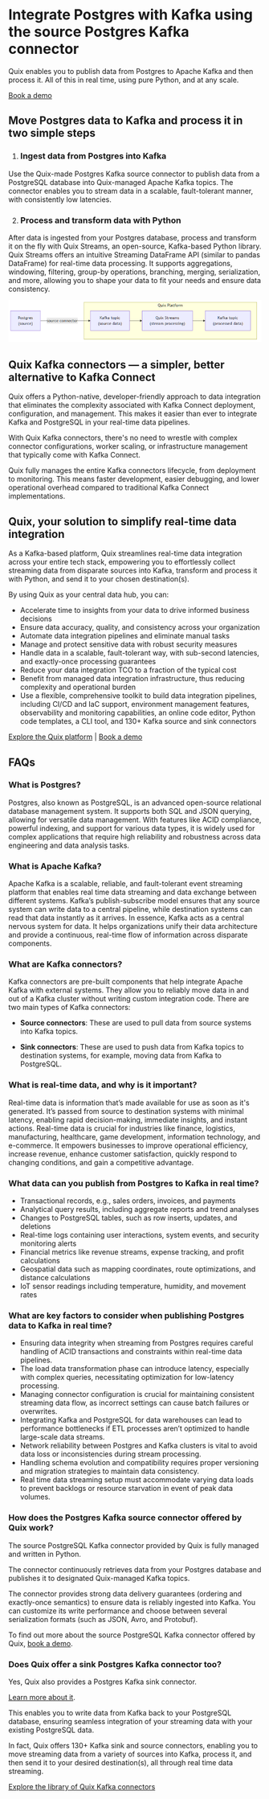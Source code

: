 <!--- BEGIN MARKDOWN --->
# Integrate Postgres with Kafka using the source Postgres Kafka connector

Quix enables you to publish data from Postgres to Apache Kafka and then process it. All of this in real time, using pure Python, and at any scale.

[Book a demo](https://share.hsforms.com/1iW0TmZzKQMChk0lxd_tGiw4yjw2)

## Move Postgres data to Kafka and process it in two simple steps

1. ### Ingest data from Postgres into Kafka

Use the Quix-made Postgres Kafka source connector to publish data from a PostgreSQL database into Quix-managed Apache Kafka topics. The connector enables you to stream data in a scalable, fault-tolerant manner, with consistently low latencies.

2. ### Process and transform data with Python

After data is ingested from your Postgres database, process and transform it on the fly with Quix Streams, an open-source, Kafka-based Python library. Quix Streams offers an intuitive Streaming DataFrame API (similar to pandas DataFrame) for real-time data processing. It supports aggregations, windowing, filtering, group-by operations, branching, merging, serialization, and more, allowing you to shape your data to fit your needs and ensure data consistency.

![Diagram](images/Postgres-source_diagram_1.png)

## Quix Kafka connectors — a simpler, better alternative to Kafka Connect

Quix offers a Python-native, developer-friendly approach to data integration that eliminates the complexity associated with Kafka Connect deployment, configuration, and management. This makes it easier than ever to integrate Kafka and PostgreSQL in your real-time data pipelines.

With Quix Kafka connectors, there's no need to wrestle with complex connector configurations, worker scaling, or infrastructure management that typically come with Kafka Connect.

Quix fully manages the entire Kafka connectors lifecycle, from deployment to monitoring. This means faster development, easier debugging, and lower operational overhead compared to traditional Kafka Connect implementations.

## Quix, your solution to simplify real-time data integration

As a Kafka-based platform, Quix streamlines real-time data integration across your entire tech stack, empowering you to effortlessly collect streaming data from disparate sources into Kafka, transform and process it with Python, and send it to your chosen destination(s).

By using Quix as your central data hub, you can:

* Accelerate time to insights from your data to drive informed business decisions  
* Ensure data accuracy, quality, and consistency across your organization  
* Automate data integration pipelines and eliminate manual tasks  
* Manage and protect sensitive data with robust security measures  
* Handle data in a scalable, fault-tolerant way, with sub-second latencies, and exactly-once processing guarantees  
* Reduce your data integration TCO to a fraction of the typical cost  
* Benefit from managed data integration infrastructure, thus reducing complexity and operational burden  
* Use a flexible, comprehensive toolkit to build data integration pipelines, including CI/CD and IaC support, environment management features, observability and monitoring capabilities, an online code editor, Python code templates, a CLI tool, and 130+ Kafka source and sink connectors

[Explore the Quix platform](https://portal.demo.quix.io/?workspace=demo-iotphonedemo-prod) | [Book a demo](https://share.hsforms.com/1iW0TmZzKQMChk0lxd_tGiw4yjw2)

## FAQs

### What is Postgres?

Postgres, also known as PostgreSQL, is an advanced open-source relational database management system. It supports both SQL and JSON querying, allowing for versatile data management. With features like ACID compliance, powerful indexing, and support for various data types, it is widely used for complex applications that require high reliability and robustness across data engineering and data analysis tasks.

### What is Apache Kafka?

Apache Kafka is a scalable, reliable, and fault-tolerant event streaming platform that enables real time data streaming and data exchange between different systems. Kafka’s publish-subscribe model ensures that any source system can write data to a central pipeline, while destination systems can read that data instantly as it arrives. In essence, Kafka acts as a central nervous system for data. It helps organizations unify their data architecture and provide a continuous, real-time flow of information across disparate components.

### What are Kafka connectors?

Kafka connectors are pre-built components that help integrate Apache Kafka with external systems. They allow you to reliably move data in and out of a Kafka cluster without writing custom integration code. There are two main types of Kafka connectors:

* **Source connectors**: These are used to pull data from source systems into Kafka topics.

* **Sink connectors**: These are used to push data from Kafka topics to destination systems, for example, moving data from Kafka to PostgreSQL.

### What is real-time data, and why is it important?

Real-time data is information that’s made available for use as soon as it's generated. It’s passed from source to destination systems with minimal latency, enabling rapid decision-making, immediate insights, and instant actions. Real-time data is crucial for industries like finance, logistics, manufacturing, healthcare, game development, information technology, and e-commerce. It empowers businesses to improve operational efficiency, increase revenue, enhance customer satisfaction, quickly respond to changing conditions, and gain a competitive advantage.

### What data can you publish from Postgres to Kafka in real time?

* Transactional records, e.g., sales orders, invoices, and payments  
* Analytical query results, including aggregate reports and trend analyses  
* Changes to PostgreSQL tables, such as row inserts, updates, and deletions  
* Real-time logs containing user interactions, system events, and security monitoring alerts  
* Financial metrics like revenue streams, expense tracking, and profit calculations  
* Geospatial data such as mapping coordinates, route optimizations, and distance calculations  
* IoT sensor readings including temperature, humidity, and movement rates

### What are key factors to consider when publishing Postgres data to Kafka in real time?

* Ensuring data integrity when streaming from Postgres requires careful handling of ACID transactions and constraints within real-time data pipelines.  
* The load data transformation phase can introduce latency, especially with complex queries, necessitating optimization for low-latency processing.  
* Managing connector configuration is crucial for maintaining consistent streaming data flow, as incorrect settings can cause batch failures or overwrites.  
* Integrating Kafka and PostgreSQL for data warehouses can lead to performance bottlenecks if ETL processes aren’t optimized to handle large-scale data streams.  
* Network reliability between Postgres and Kafka clusters is vital to avoid data loss or inconsistencies during stream processing.  
* Handling schema evolution and compatibility requires proper versioning and migration strategies to maintain data consistency.  
* Real time data streaming setup must accommodate varying data loads to prevent backlogs or resource starvation in event of peak data volumes.

### How does the Postgres Kafka source connector offered by Quix work?

The source PostgreSQL Kafka connector provided by Quix is fully managed and written in Python.

The connector continuously retrieves data from your Postgres database and publishes it to designated Quix-managed Kafka topics.

The connector provides strong data delivery guarantees (ordering and exactly-once semantics) to ensure data is reliably ingested into Kafka. You can customize its write performance and choose between several serialization formats (such as JSON, Avro, and Protobuf).

To find out more about the source PostgreSQL Kafka connector offered by Quix, [book a demo](https://share.hsforms.com/1iW0TmZzKQMChk0lxd_tGiw4yjw2).

### Does Quix offer a sink Postgres Kafka connector too?

Yes, Quix also provides a Postgres Kafka sink connector.

[Learn more about it](../../../quix-streams/sinks/coming-soon/Postgres-sink.md).

This enables you to write data from Kafka back to your PostgreSQL database, ensuring seamless integration of your streaming data with your existing PostgreSQL data.

In fact, Quix offers 130+ Kafka sink and source connectors, enabling you to move streaming data from a variety of sources into Kafka, process it, and then send it to your desired destination(s), all through real time data streaming.

[Explore the library of Quix Kafka connectors](https://quix.io/connectors)
<!--- END MARKDOWN --->